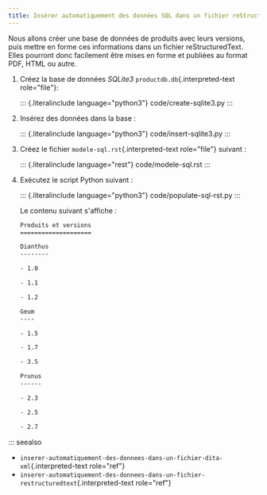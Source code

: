```yaml
---
title: Insérer automatiquement des données SQL dans un fichier reStructuredText
---
```


Nous allons créer une base de données de produits avec leurs versions,
puis mettre en forme ces informations dans un fichier reStructuredText.
Elles pourront donc facilement être mises en forme et publiées au format
PDF, HTML ou autre.

1.  Créez la base de données *SQLite3* `productdb.db`{.interpreted-text
    role="file"}:

    ::: {.literalinclude language="python3"}
    code/create-sqlite3.py
    :::

2.  Insérez des données dans la base :

    ::: {.literalinclude language="python3"}
    code/insert-sqlite3.py
    :::

3.  Créez le fichier `modele-sql.rst`{.interpreted-text role="file"}
    suivant :

    ::: {.literalinclude language="rest"}
    code/modele-sql.rst
    :::

4.  Exécutez le script Python suivant :

    ::: {.literalinclude language="python3"}
    code/populate-sql-rst.py
    :::

    Le contenu suivant s\'affiche :

    ``` rest
    Produits et versions
    ====================

    Dianthus
    --------

    - 1.0

    - 1.1

    - 1.2

    Geum
    ----

    - 1.5

    - 1.7

    - 3.5

    Prunus
    ------

    - 2.3

    - 2.5

    - 2.7
    ```

::: seealso
-   `inserer-automatiquement-des-donnees-dans-un-fichier-dita-xml`{.interpreted-text
    role="ref"}
-   `inserer-automatiquement-des-donnees-dans-un-fichier-restructuredtext`{.interpreted-text
    role="ref"}

